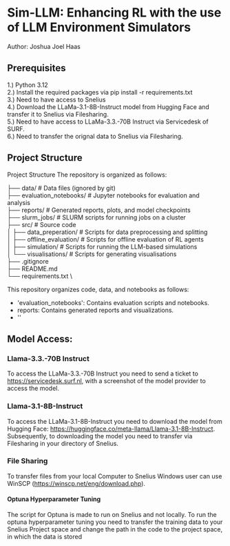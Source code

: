 # Sim-LLM: Enhancing RL with the use of LLM Environment Simulators 
Author: Joshua Joel Haas


## Prerequisites
1.) Python 3.12 \
2.) Install the required packages via pip install -r requirements.txt \
3.) Need to have access to Snelius \
4.) Download the LLaMa-3.1-8B-Instruct model from Hugging Face and transfer it to Snelius via Filesharing. \
5.) Need to have access to LLaMa-3.3.-70B Instruct via Servicedesk of SURF. \
6.) Need to transfer the orignal data to Snelius via Filesharing.

## Project Structure

Project Structure
The repository is organized as follows:

├── data/                  # Data files (ignored by git) \
├── evaluation_notebooks/  # Jupyter notebooks for evaluation and analysis \
├── reports/                 # Generated reports, plots, and model checkpoints \
├── slurm_jobs/              # SLURM scripts for running jobs on a cluster \
├── src/                   # Source code \
│   ├── data_preperation/  # Scripts for data preprocessing and splitting  \
│   ├── offline_evaluation/ # Scripts for offline evaluation of RL agents \
│   ├── simulation/        # Scripts for running the LLM-based simulations \
│   └── visualisations/    # Scripts for generating visualisations \
├── .gitignore \
├── README.md \
└── requirements.txt \

This repository organizes code, data, and notebooks as follows:
- 'evaluation_notebooks': Contains evaluation scripts and notebooks.
- reports: Contains generated reports and visualizations.
- ''


## Model Access:
### Llama-3.3.-70B Instruct
To access the LLaMa-3.3.-70B Instruct you need to send a ticket to  https://servicedesk.surf.nl, with a screenshot of the model provider to access the model. 

### Llama-3.1-8B-Instruct
To access the LLaMa-3.1-8B-Instruct you need to download the model from Hugging Face: https://huggingface.co/meta-llama/Llama-3.1-8B-Instruct. Subsequently, to downloading the model you need to transfer via Filesharing in your directory of Snelius. 


### File Sharing 
To transfer files from your local Computer to Snelius Windows user can use WinSCP (https://winscp.net/eng/download.php).



#### Optuna Hyperparameter Tuning
The script for Optuna is made to run on Snelius and not locally. 
To run the optuna hyperparameter tuning you need to transfer the training data to your Snelius Project space 
and change the path in the code to the project space, in which the data is stored 


